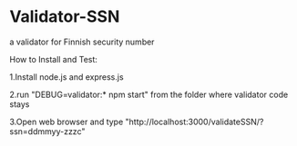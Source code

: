 # Validator-SSN
a validator for Finnish security number

How to Install and Test:

1.Install node.js and express.js

2.run "DEBUG=validator:* npm start" from the folder where validator code stays

3.Open web browser and type "http://localhost:3000/validateSSN/?ssn=ddmmyy-zzzc"
